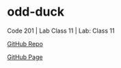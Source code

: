 # odd-duck

Code 201 | Lab Class 11 | Lab: Class 11

[GitHub Repo](https://github.com/Jeremy-Cleland/odd-duck)

[GitHub Page](https://jeremy-cleland.github.io/odd-duck/)

